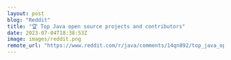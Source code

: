 ```yaml
---
layout: post
blog: "Reddit"
title: "🏆 Top Java open source projects and contributors"
date: 2023-07-04T18:38:53Z
image: images/reddit.png
remote_url: "https://www.reddit.com/r/java/comments/14qn892/top_java_open_source_projects_and_contributors/"
---
```

